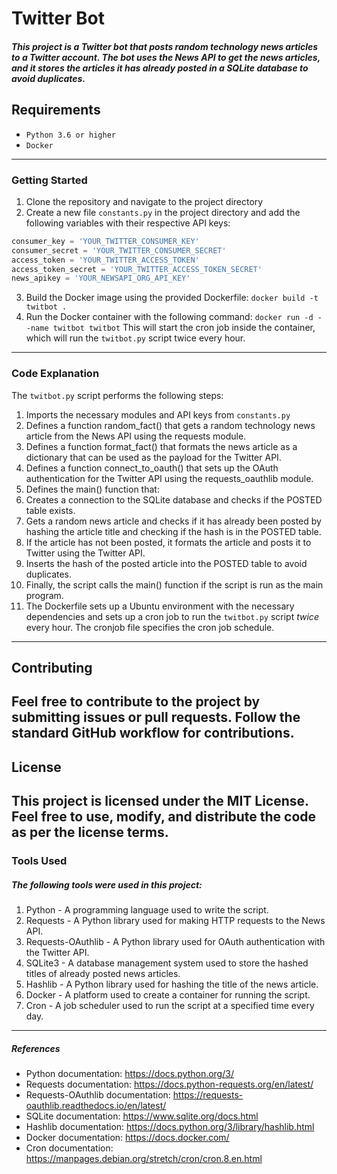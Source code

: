 # Twitter Bot
##### This project is a Twitter bot that posts random technology news articles to a Twitter account. The bot uses the News API to get the news articles, and it stores the articles it has already posted in a SQLite database to avoid duplicates.

## Requirements
- `Python 3.6 or higher`
- `Docker`
- ---
### Getting Started
1. Clone the repository and navigate to the project directory
2. Create a new file `constants.py` in the project directory and add the following variables with their respective API keys:
```python
consumer_key = 'YOUR_TWITTER_CONSUMER_KEY'
consumer_secret = 'YOUR_TWITTER_CONSUMER_SECRET'
access_token = 'YOUR_TWITTER_ACCESS_TOKEN'
access_token_secret = 'YOUR_TWITTER_ACCESS_TOKEN_SECRET'
news_apikey = 'YOUR_NEWSAPI_ORG_API_KEY'
```
3. Build the Docker image using the provided Dockerfile:
`docker build -t twitbot .`
4. Run the Docker container with the following command:
`docker run -d --name twitbot twitbot`
This will start the cron job inside the container, which will run the `twitbot.py` script twice every hour.
---
### Code Explanation
The `twitbot.py` script performs the following steps:
1. Imports the necessary modules and API keys from `constants.py`
2. Defines a function random_fact() that gets a random technology news article from the News API using the requests module.
3. Defines a function format_fact() that formats the news article as a dictionary that can be used as the payload for the Twitter API.
4. Defines a function connect_to_oauth() that sets up the OAuth authentication for the Twitter API using the requests_oauthlib module.
5. Defines the main() function that:
6. Creates a connection to the SQLite database and checks if the POSTED table exists.
7. Gets a random news article and checks if it has already been posted by hashing the article title and checking if the hash is in the POSTED table.
8. If the article has not been posted, it formats the article and posts it to Twitter using the Twitter API.
9. Inserts the hash of the posted article into the POSTED table to avoid duplicates.
10. Finally, the script calls the main() function if the script is run as the main program.
11. The Dockerfile sets up a Ubuntu environment with the necessary dependencies and sets up a cron job to run the `twitbot.py` script *twice* every hour. The cronjob file specifies the cron job schedule.
---
## Contributing
Feel free to contribute to the project by submitting issues or pull requests. Follow the standard GitHub workflow for contributions.
---
## License
This project is licensed under the MIT License. Feel free to use, modify, and distribute the code as per the license terms.
---
### Tools Used
##### The following tools were used in this project:
1. Python - A programming language used to write the script.
2. Requests - A Python library used for making HTTP requests to the News API.
3. Requests-OAuthlib - A Python library used for OAuth authentication with the Twitter API.
4. SQLite3 - A database management system used to store the hashed titles of already posted news articles.
5. Hashlib - A Python library used for hashing the title of the news article.
6. Docker - A platform used to create a container for running the script.
7. Cron - A job scheduler used to run the script at a specified time every day.
---
##### References
- Python documentation: https://docs.python.org/3/
- Requests documentation: https://docs.python-requests.org/en/latest/
- Requests-OAuthlib documentation: https://requests-oauthlib.readthedocs.io/en/latest/
- SQLite documentation: https://www.sqlite.org/docs.html
- Hashlib documentation: https://docs.python.org/3/library/hashlib.html
- Docker documentation: https://docs.docker.com/
- Cron documentation: https://manpages.debian.org/stretch/cron/cron.8.en.html
